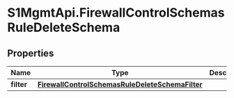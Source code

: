 # S1MgmtApi.FirewallControlSchemasRuleDeleteSchema

## Properties
Name | Type | Description | Notes
------------ | ------------- | ------------- | -------------
**filter** | [**FirewallControlSchemasRuleDeleteSchemaFilter**](FirewallControlSchemasRuleDeleteSchemaFilter.md) |  | [optional] 


